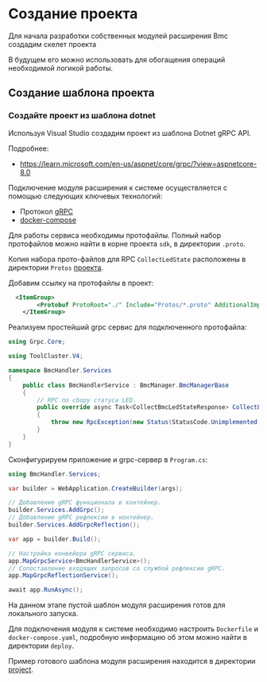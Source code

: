 # Создание проекта

Для начала разработки собственных модулей расширения Bmc создадим скелет проекта

В будущем его можно использовать для обогащения операций необходимой логикой работы.

## Создание шаблона проекта

### Создайте проект из шаблона dotnet

Используя Visual Studio создадим проект из шаблона Dotnet gRPC API.

Подробнее:

* <https://learn.microsoft.com/en-us/aspnet/core/grpc/?view=aspnetcore-8.0>

Подключение модуля расширения к системе осуществляется с помощью следующих ключевых технологий:

- Протокол [gRPC](https://grpc.io/docs/what-is-grpc/introduction/)
- [docker-compose](https://docs.docker.com/compose/)

Для работы сервиса необходимы протофайлы. Полный набор протофайлов можно найти в корне проекта `sdk`, в директории `.proto`.

Копия набора прото-файлов для RPC `CollectLedState` расположены в директории `Protos` [проекта](./project/).

Добавим ссылку на протофайлы в проект:

```xml
  <ItemGroup>
		<Protobuf ProtoRoot="./" Include="Protos/*.proto" AdditionalImportDirs="Protos/" OutputDir="$(IntermediateOutputPath)/%(RecursiveDir)" />
	</ItemGroup>
```

Реализуем простейший grpc сервис для подключенного протофайла:

```csharp
using Grpc.Core;

using ToolCluster.V4;

namespace BmcHandler.Services
{
    public class BmcHandlerService : BmcManager.BmcManagerBase
    {
        // RPC по сбору статуса LED.
        public override async Task<CollectBmcLedStateResponse> CollectLedState(CollectBmcLedStateRequest request, ServerCallContext context)
        {
            throw new RpcException(new Status(StatusCode.Unimplemented, ""));
        }
    }
}
```

Сконфигурируем приложение и grpc-сервер в `Program.cs`:

```csharp
using BmcHandler.Services;

var builder = WebApplication.CreateBuilder(args);

// Добавление gRPC функционала в контейнер.
builder.Services.AddGrpc();
// Добавление gRPC рефлексии в контейнер.
builder.Services.AddGrpcReflection();

var app = builder.Build();

// Настройка конвейера gRPC сервиса.
app.MapGrpcService<BmcHandlerService>();
// Сопоставление входящих запросов со службой рефлексии gRPC.
app.MapGrpcReflectionService();

await app.RunAsync();
```

На данном этапе пустой шаблон модуля расширения готов для локального запуска.

Для подключения модуля к системе необходимо настроить `Dockerfile` и `docker-compose.yaml`, подробную информацию об этом можно найти в директории `deploy`.

Пример готового шаблона модуля расширения находится в директории [project](./project).
